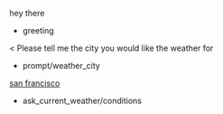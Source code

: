 hey there
* greeting

< Please tell me the city you would like the weather for
* prompt/weather_city

[san francisco](city)
* ask_current_weather/conditions